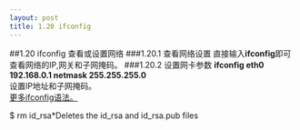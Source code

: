 ```yaml
---
layout: post
title: 1.20 ifconfig
---
```

##1.20 ifconfig
查看或设置网络
###1.20.1 查看网络设置
直接输入**ifconfig**即可查看网络的IP,网关和子网掩码。
###1.20.2 设置网卡参数
**ifconfig eth0 192.168.0.1 netmask 255.255.255.0**<br>
设置IP地址和子网掩码。<br>
<a href="http://baike.baidu.com/view/1001503.htm">更多ifconfig语法。</a> &nbsp;

<span class='codeline'>$ rm id_rsa*<span>Deletes the id_rsa and id_rsa.pub files</span></span>

